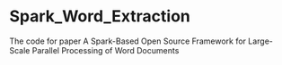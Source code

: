 # Spark_Word_Extraction
The code for paper A Spark-Based Open Source Framework for Large-Scale Parallel Processing of Word Documents 
